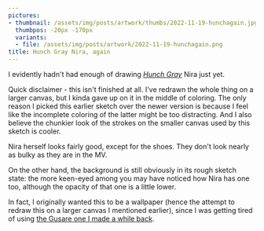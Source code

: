 ```yaml
---
pictures:
- thumbnail: /assets/img/posts/artwork/thumbs/2022-11-19-hunchagain.jpg
  thumbpos: -20px -170px
  variants:
  - file: /assets/img/posts/artwork/2022-11-19-hunchagain.png
title: Hunch Gray Nira, again
---
```

I evidently hadn't had enough of drawing [*Hunch Gray*](https://www.youtube.com/watch?v=ugpywe34_30) Nira just yet.

Quick disclaimer - this isn't finished at all.
I've redrawn the whole thing on a larger canvas, but I kinda gave up on it in the middle of coloring.
The only reason I picked this earlier sketch over the newer version is because I feel like the incomplete coloring of the latter might be too distracting.
And I also believe the chunkier look of the strokes on the smaller canvas used by this sketch is cooler.

Nira herself looks fairly good, except for the shoes.
They don't look nearly as bulky as they are in the MV.

On the other hand, the background is still obviously in its rough sketch state: the more keen-eyed among you may have noticed how Nira has one too, although the opacity of that one is a little lower.

In fact, I originally wanted this to be a wallpaper (hence the attempt to redraw this on a larger canvas I mentioned earlier), since I was getting tired of using [the Gusare one I made a while back](/artwork/2022-09-29-gusareappreciation).
